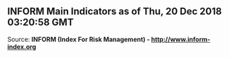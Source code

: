 ## INFORM Main Indicators as of Thu, 20 Dec 2018 03:20:58 GMT

Source: **INFORM (Index For Risk Management) - http://www.inform-index.org**